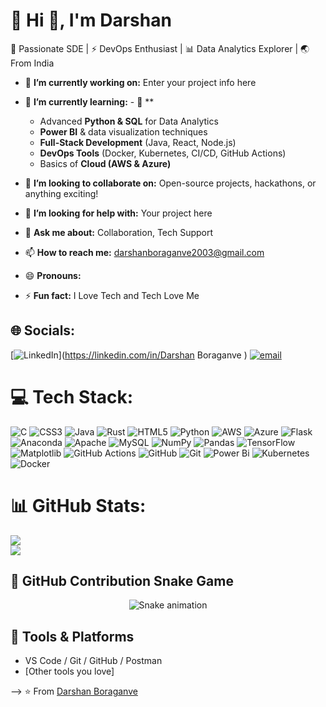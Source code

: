 # 💫 Hi 👋, I'm Darshan
🚀 Passionate SDE | ⚡ DevOps Enthusiast | 📊 Data Analytics Explorer | 🌏 From India


- 🔭 **I’m currently working on:** Enter your project info here
- 🌱 **I’m currently learning:** - 🌱 ** 
  - Advanced **Python & SQL** for Data Analytics  
  - **Power BI** & data visualization techniques  
  - **Full-Stack Development** (Java, React, Node.js)  
  - **DevOps Tools** (Docker, Kubernetes, CI/CD, GitHub Actions)  
  - Basics of **Cloud (AWS & Azure)**  

- 👯 **I’m looking to collaborate on:** Open-source projects, hackathons, or anything exciting!
- 🤔 **I’m looking for help with:** Your project here
- 💬 **Ask me about:** Collaboration, Tech Support
- 📫 **How to reach me:** darshanboraganve2003@gmail.com
- 😄 **Pronouns:** 
- ⚡ **Fun fact:** I Love Tech and Tech Love Me

## 🌐 Socials:
[![LinkedIn](https://img.shields.io/badge/LinkedIn-%230077B5.svg?logo=linkedin&logoColor=white)](https://linkedin.com/in/Darshan Boraganve ) [![email](https://img.shields.io/badge/Email-D14836?logo=gmail&logoColor=white)](mailto:darshanboraganve2003@gmail.com) 



# 💻 Tech Stack:
![C](https://img.shields.io/badge/c-%2300599C.svg?style=for-the-badge&logo=c&logoColor=white) ![CSS3](https://img.shields.io/badge/css3-%231572B6.svg?style=for-the-badge&logo=css3&logoColor=white) ![Java](https://img.shields.io/badge/java-%23ED8B00.svg?style=for-the-badge&logo=openjdk&logoColor=white) ![Rust](https://img.shields.io/badge/rust-%23000000.svg?style=for-the-badge&logo=rust&logoColor=white) ![HTML5](https://img.shields.io/badge/html5-%23E34F26.svg?style=for-the-badge&logo=html5&logoColor=white) ![Python](https://img.shields.io/badge/python-3670A0?style=for-the-badge&logo=python&logoColor=ffdd54) ![AWS](https://img.shields.io/badge/AWS-%23FF9900.svg?style=for-the-badge&logo=amazon-aws&logoColor=white) ![Azure](https://img.shields.io/badge/azure-%230072C6.svg?style=for-the-badge&logo=microsoftazure&logoColor=white) ![Flask](https://img.shields.io/badge/flask-%23000.svg?style=for-the-badge&logo=flask&logoColor=white) ![Anaconda](https://img.shields.io/badge/Anaconda-%2344A833.svg?style=for-the-badge&logo=anaconda&logoColor=white) ![Apache](https://img.shields.io/badge/apache-%23D42029.svg?style=for-the-badge&logo=apache&logoColor=white) ![MySQL](https://img.shields.io/badge/mysql-4479A1.svg?style=for-the-badge&logo=mysql&logoColor=white) ![NumPy](https://img.shields.io/badge/numpy-%23013243.svg?style=for-the-badge&logo=numpy&logoColor=white) ![Pandas](https://img.shields.io/badge/pandas-%23150458.svg?style=for-the-badge&logo=pandas&logoColor=white) ![TensorFlow](https://img.shields.io/badge/TensorFlow-%23FF6F00.svg?style=for-the-badge&logo=TensorFlow&logoColor=white) ![Matplotlib](https://img.shields.io/badge/Matplotlib-%23ffffff.svg?style=for-the-badge&logo=Matplotlib&logoColor=black) ![GitHub Actions](https://img.shields.io/badge/github%20actions-%232671E5.svg?style=for-the-badge&logo=githubactions&logoColor=white) ![GitHub](https://img.shields.io/badge/github-%23121011.svg?style=for-the-badge&logo=github&logoColor=white) ![Git](https://img.shields.io/badge/git-%23F05033.svg?style=for-the-badge&logo=git&logoColor=white) ![Power Bi](https://img.shields.io/badge/power_bi-F2C811?style=for-the-badge&logo=powerbi&logoColor=black) ![Kubernetes](https://img.shields.io/badge/kubernetes-%23326ce5.svg?style=for-the-badge&logo=kubernetes&logoColor=white) ![Docker](https://img.shields.io/badge/docker-%230db7ed.svg?style=for-the-badge&logo=docker&logoColor=white)


# 📊 GitHub Stats:

![](https://nirzak-streak-stats.vercel.app/?user=DarshanBoraganve&theme=dark&hide_border=false)<br/>
![](https://github-readme-stats.vercel.app/api/top-langs/?username=DarshanBoraganve&theme=dark&hide_border=false&include_all_commits=true&count_private=false&layout=compact)

## 🐍 GitHub Contribution Snake Game

<!-- Snake Game Repo View -->

<div align="center">
  <img src="https://profile-readme-generator.com/assets/snake.svg" alt="Snake animation" />
</div>

## 🧰 Tools & Platforms

- VS Code / Git / GitHub / Postman
- [Other tools you love]
<!-- Proudly created with GPRM ( https://gprm.itsvg.in ) -->
-->
⭐️ From [Darshan Boraganve](https://github.com/DarshanBoraganve)

